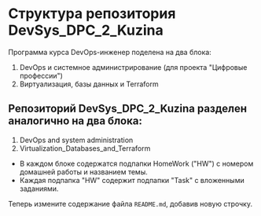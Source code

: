 # Cтруктура репозитория DevSys_DPC_2_Kuzina

Программа курса DevOps-инженер поделена на два блока:

1. DevOps и системное администрирование (для проекта "Цифровые профессии")
2. Виртуализация, базы данных и Terraform

## Репозиторий DevSys_DPC_2_Kuzina разделен аналогично на два блока:

1. DevOps and system administration
2. Virtualization_Databases_and_Terraform

* В каждом блоке содержатся подпапки HomeWork ("HW") c номером домашней работы и названием темы.
* Каждая подпапка "HW" содержит подпапки "Task" c вложенными заданиями.

Теперь измените содержание файла `README.md`, добавив новую строчку.
